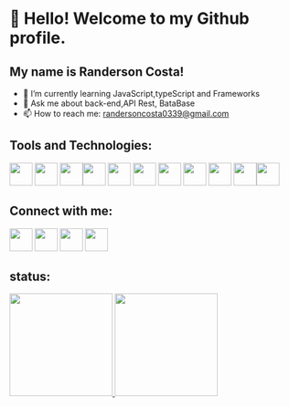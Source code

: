 # 👋 Hello! Welcome to my Github profile.
## My name is Randerson Costa!

- 🌱 I’m currently learning JavaScript,typeScript and Frameworks
- 💬 Ask me about back-end,API Rest, BataBase
- 📫 How to reach me: randersoncosta0339@gmail.com
  
## Tools and Technologies:

<img src="https://cdn.jsdelivr.net/gh/devicons/devicon/icons/javascript/javascript-original.svg" width="40" height="40"/>  <img src="https://cdn.jsdelivr.net/gh/devicons/devicon/icons/typescript/typescript-original.svg" width="40" height="40" /> <img src="https://cdn.jsdelivr.net/gh/devicons/devicon@latest/icons/python/python-original-wordmark.svg" width="40" height="40" /><img src="https://devicon-website.vercel.app/api/csharp/original.svg" width= "40" height="40" /> <img src="https://cdn.jsdelivr.net/gh/devicons/devicon/icons/react/react-original-wordmark.svg" width="40" height="40" /> <img src="https://cdn.jsdelivr.net/gh/devicons/devicon/icons/html5/html5-original-wordmark.svg" width= "40" height="40"/> <img src="https://cdn.jsdelivr.net/gh/devicons/devicon/icons/css3/css3-original-wordmark.svg" width="40" height="40" /> <img src="https://cdn.jsdelivr.net/gh/devicons/devicon/icons/bootstrap/bootstrap-original-wordmark.svg" width="40" height="40" /> <img src="https://cdn.jsdelivr.net/gh/devicons/devicon/icons/mysql/mysql-original-wordmark.svg" width= "40" height="40"/>  <img src="https://cdn.jsdelivr.net/gh/devicons/devicon@latest/icons/postgresql/postgresql-plain-wordmark.svg" width= "40" height="40" /><img src="https://cdn.jsdelivr.net/gh/devicons/devicon@latest/icons/sqlite/sqlite-original-wordmark.svg" width= "40" height="40" />
          

## Connect with me:

<img src="https://cdn-icons-png.flaticon.com/512/174/174855.png" width="40" height="40" />  <img src="https://cdn-icons-png.flaticon.com/512/5968/5968756.png" width="40" height="40" /> <img src="https://upload.wikimedia.org/wikipedia/commons/thumb/4/40/HackerRank_Icon-1000px.png/800px-HackerRank_Icon-1000px.png" width="40" height="40"/>  <img src="https://cdn.jsdelivr.net/gh/devicons/devicon/icons/linkedin/linkedin-original.svg" width="40" height="40"/>
          
## status:
<div>
<a href="https://github.com/seu-usuário-aqui">
<img loading="lazy" height="180em" src="https://github-readme-stats.vercel.app/api/top-langs/?username=Randersoncosta&layout=compact&langs_count=7&theme=dracula"/>
<img loading="lazy" height="180em" src="https://github-readme-stats.vercel.app/api?username=Randersoncosta&show_icons=true&theme=dracula&include_all_commits=true&count_private=true"/>
</div>
